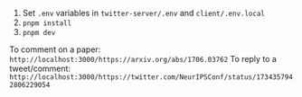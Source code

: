 1. Set `.env` variables in `twitter-server/.env` and `client/.env.local`
2. `pnpm install`
3. `pnpm dev`

To comment on a paper: `http://localhost:3000/https://arxiv.org/abs/1706.03762`
To reply to a tweet/comment: `http://localhost:3000/https://twitter.com/NeurIPSConf/status/1734357942806229054`

